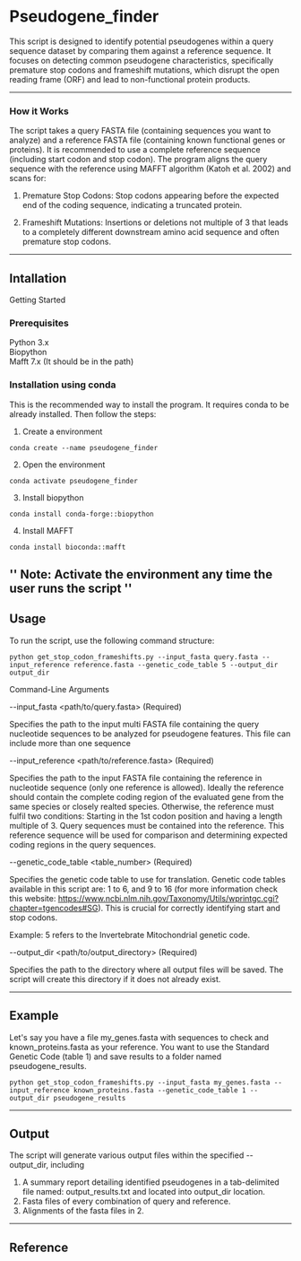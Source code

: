 # Pseudogene_finder

This script is designed to identify potential pseudogenes within a query sequence dataset by comparing them against a reference sequence. It focuses on detecting common pseudogene characteristics, specifically premature stop codons and frameshift mutations, which disrupt the open reading frame (ORF) and lead to non-functional protein products.

---

### How it Works

The script takes a query FASTA file (containing sequences you want to analyze) and a reference FASTA file (containing known functional genes or proteins). It is recommended to use a complete reference sequence (including start codon and stop codon). The program aligns the query sequence with the reference using MAFFT algorithm (Katoh et al. 2002) and scans for:

1. Premature Stop Codons: Stop codons appearing before the expected end of the coding sequence, indicating a truncated protein.

2. Frameshift Mutations: Insertions or deletions not multiple of 3 that leads to a completely different downstream amino acid sequence and often premature stop codons.

---

## Intallation

Getting Started
### Prerequisites

Python 3.x   
Biopython   
Mafft 7.x (It should be in the path)   

### Installation using conda

This is the recommended way to install the program. It requires conda to be already installed. Then follow the steps:

1. Create a environment
```
conda create --name pseudogene_finder
```
2. Open the environment
```
conda activate pseudogene_finder
```
3. Install biopython 
```
conda install conda-forge::biopython
```
4. Install MAFFT
```
conda install bioconda::mafft
```
''
Note: Activate the environment any time the user runs the script
''
---

## Usage
To run the script, use the following command structure:

```
python get_stop_codon_frameshifts.py --input_fasta query.fasta --input_reference reference.fasta --genetic_code_table 5 --output_dir output_dir
```

Command-Line Arguments

--input_fasta <path/to/query.fasta> (Required)

Specifies the path to the input multi FASTA file containing the query nucleotide sequences to be analyzed for pseudogene features. This file can include more than one sequence

--input_reference <path/to/reference.fasta> (Required)

Specifies the path to the input FASTA file containing the reference in nucleotide sequence (only one reference is allowed). Ideally the reference should contain the complete coding region of the evaluated gene from the same species or closely realted species. Otherwise, the reference must fulfil two conditions: Starting in the 1st codon position and having a length multiple of 3. Query sequences must be contained into the reference. This reference sequence will be used for comparison and determining expected coding regions in the query sequences.

--genetic_code_table <table_number> (Required)

Specifies the genetic code table to use for translation. Genetic code tables available in this script are: 1 to 6, and 9 to 16 (for more information check this website: https://www.ncbi.nlm.nih.gov/Taxonomy/Utils/wprintgc.cgi?chapter=tgencodes#SG). This is crucial for correctly identifying start and stop codons.

Example: 5 refers to the Invertebrate Mitochondrial genetic code.

--output_dir <path/to/output_directory> (Required)

Specifies the path to the directory where all output files will be saved. The script will create this directory if it does not already exist.

---

## Example
Let's say you have a file my_genes.fasta with sequences to check and known_proteins.fasta as your reference. You want to use the Standard Genetic Code (table 1) and save results to a folder named pseudogene_results.

```
python get_stop_codon_frameshifts.py --input_fasta my_genes.fasta --input_reference known_proteins.fasta --genetic_code_table 1 --output_dir pseudogene_results
```

---

## Output
The script will generate various output files within the specified --output_dir, including

1. A summary report detailing identified pseudogenes in a tab-delimited file named: output_results.txt and located into output_dir location.   
2. Fasta files of every combination of query and reference.
3. Alignments of the fasta files in 2.

---

## Reference
